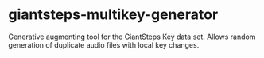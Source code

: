 # giantsteps-multikey-generator
Generative augmenting tool for the GiantSteps Key data set. Allows random generation of duplicate audio files with local key changes.
